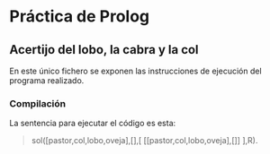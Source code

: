 # Práctica de Prolog

## Acertijo del lobo, la cabra y la col

En este único fichero se exponen las instrucciones de ejecución del programa realizado.

### Compilación
La sentencia para ejecutar el código es esta: 
> sol([pastor,col,lobo,oveja],[],[ [[pastor,col,lobo,oveja],[]] ],R).

